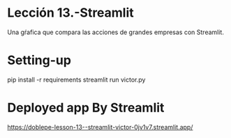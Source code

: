 # Lección 13.-Streamlit
Una gŕafica que compara las acciones de grandes empresas con Streamlit.

# Setting-up

pip install -r requirements
streamlit run  victor.py 

# Deployed app By Streamlit
https://doblepe-lesson-13--streamlit-victor-0jv1v7.streamlit.app/